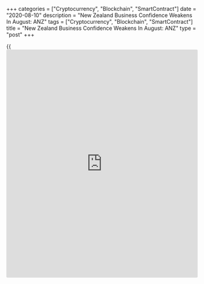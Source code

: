 +++
categories = ["Cryptocurrency", "Blockchain", "SmartContract"]
date = "2020-08-10"
description = "New Zealand Business Confidence Weakens In August: ANZ"
tags = ["Cryptocurrency", "Blockchain", "SmartContract"]
title = "New Zealand Business Confidence Weakens In August: ANZ"
type = "post"
+++

{{<iframe id="large-banner" src="https://www.bounty.group/#slide=15.0" width="100%" height="600" scrolling="no" style="border: 0px solid rgb(216, 221, 230); border-radius: 3px;">}}

New Zealand [business][1] confidence weakened in August after the post-
lockdown rebound in July, preliminary data from ANZ showed Monday.

The business confidence index fell to -42.4 in August from -31.8 in
July.  
  
Most forward-looking activity indicators deteriorated from July. The own
activity outlook index slid to -17.0 from -8.9 a month ago.

A net 15 percent of firms expect to reduce investment and a net 32
percent expect lower profits. Both readings were below thier July
levels.  
  
Conversely, capacity utilization, which correlates pretty well with GDP,
improved five points to -3 percent. Compared to the same month a year
ago, 7 percent of businesses reported lower activity, which was a solid
improvement of 11 points versus July.

Near-term employment intentions deteriorated 6 points to a net 21
percent of firms expecting to cut jobs.

Deflationary pressures remained evident but with some mixed monthly
moves. Expected costs and pricing intentions eked out small gains, but
one-year-ahead inflation expectations fell slightly, the survey showed.

For comments and feedback [contact](https://www.playgroundfx.com/contact/): editorial@rtt[news](https://www.letsplayfx.com/blog/forex-news-website/).com

[Economic News][2]

 **What parts of the world are seeing the best (and worst) economic
performances lately? Click[here][3] to check out our [Econ Scorecard][3]
and find out! See up-to-the-moment [ranking](https://www.playgroundfx.com/blog/crypto-exchange-ranking/)s for the best and worst
performers in [GDP][4], [unemployment rate][5], [inflation][6] and much
more.**

   1. www.rtt[news](https://www.letsplayfx.com/blog/forex-news-website/).com/Content/Business.aspx
   2. www.rtt[news](https://www.letsplayfx.com/blog/forex-news-website/).com/Content/EconomicNews.aspx
   3. www.rtt[news](https://www.letsplayfx.com/blog/forex-news-website/).com/economic-scorecard/world-rank/industrial-production/highest-performance.aspx
   4. www.rtt[news](https://www.letsplayfx.com/blog/forex-news-website/).com/economic-scorecard/world-rank/GDP/highest-performance.aspx
   5. www.rtt[news](https://www.letsplayfx.com/blog/forex-news-website/).com/economic-scorecard/world-rank/unemployment-rate/lowest-performance.aspx
   6. www.rtt[news](https://www.letsplayfx.com/blog/forex-news-website/).com/economic-scorecard/world-rank/CPI/highest-performance.aspx